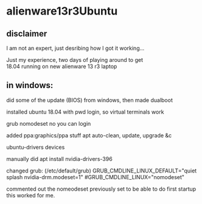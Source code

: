 # alienware13r3Ubuntu
## disclaimer
I am not an expert, just desribing how I got it working...

Just my experience, two days of playing around to get  
18.04 running on new alienware 13 r3 laptop

## in windows:
did some of the update (BIOS) from windows, then made dualboot

installed ubuntu 18.04 with  pwd login, so virtual terminals work

grub nomodeset
no you can login

added ppa:graphics/ppa stuff
apt auto-clean, update, upgrade &c

ubuntu-drivers devices

manually did apt install nvidia-drivers-396

changed grub: (/etc/default/grub)
GRUB_CMDLINE_LINUX_DEFAULT="quiet splash nvidia-drm.modeset=1"
#GRUB_CMDLINE_LINUX="nomodeset"

commented out the nomeodeset previously set to be able to do first startup
this worked for me. 
